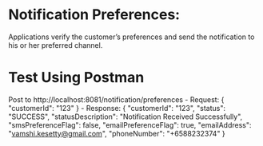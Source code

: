 # Notification Preferences: 
Applications verify the customer’s preferences and send the notification to his or her preferred channel.

# Test Using Postman
Post to http://localhost:8081/notification/preferences
    - Request: { "customerId": "123" }
    - Response: {
                    "customerId": "123",
                    "status": "SUCCESS",
                    "statusDescription": "Notification Received Successfully",
                    "smsPreferenceFlag": false,
                    "emailPreferenceFlag": true,
                    "emailAddress": "vamshi.kesetty@gmail.com",
                    "phoneNumber": "+6588232374"
                }